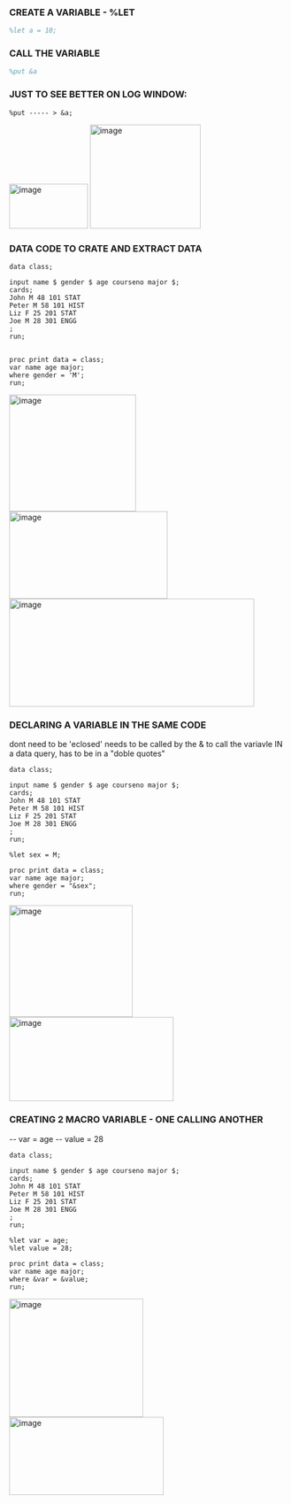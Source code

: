### CREATE A VARIABLE - %LET

```m
%let a = 10;
```

### CALL THE VARIABLE

```m
%put &a
```

### JUST TO SEE BETTER ON LOG WINDOW:

```
%put ----- > &a;
```
<img width="142" height="81" alt="image" src="https://github.com/user-attachments/assets/2836206e-732f-4a7a-82ef-0e409b1d2749" />

<img width="200" height="188" alt="image" src="https://github.com/user-attachments/assets/1cb7f345-5563-44c8-bd8a-aa5f677fb2fb" />


### DATA CODE TO CRATE AND EXTRACT DATA
```
data class;

input name $ gender $ age courseno major $;
cards;
John M 48 101 STAT
Peter M 58 101 HIST
Liz F 25 201 STAT
Joe M 28 301 ENGG
;
run;


proc print data = class;
var name age major;
where gender = 'M';
run;
```

<img width="229" height="211" alt="image" src="https://github.com/user-attachments/assets/f98ddb60-d70e-44af-824b-c4b3384bc38d" />  <img width="286" height="158" alt="image" src="https://github.com/user-attachments/assets/6a7fb983-2645-4a49-9131-24a073fd9a86" />
<img width="443" height="195" alt="image" src="https://github.com/user-attachments/assets/c0a221d5-8af8-4cb2-b6d6-b106b9ecc8fe" />

### DECLARING A VARIABLE IN THE SAME CODE

 dont need to be 'eclosed'
 needs to be called by the &
to call the variavle IN a data query, has to be in a "doble quotes"

```
data class;

input name $ gender $ age courseno major $;
cards;
John M 48 101 STAT
Peter M 58 101 HIST
Liz F 25 201 STAT
Joe M 28 301 ENGG
;
run;

%let sex = M;

proc print data = class;
var name age major;
where gender = "&sex";
run;
```
<img width="223" height="202" alt="image" src="https://github.com/user-attachments/assets/9c2edd40-13c2-4314-b347-82a144e3e057" />  <img width="297" height="152" alt="image" src="https://github.com/user-attachments/assets/a71bfe52-2fd7-442b-aa59-990a6216c467" />

### CREATING 2 MACRO VARIABLE - ONE CALLING ANOTHER

  -- var = age
  -- value = 28

```
data class;

input name $ gender $ age courseno major $;
cards;
John M 48 101 STAT
Peter M 58 101 HIST
Liz F 25 201 STAT
Joe M 28 301 ENGG
;
run;

%let var = age;
%let value = 28;

proc print data = class;
var name age major;
where &var = &value;
run;
```
  <img width="242" height="214" alt="image" src="https://github.com/user-attachments/assets/03aabc2b-342b-4009-bd9b-2fe08fab5d14" />  <img width="279" height="141" alt="image" src="https://github.com/user-attachments/assets/8197e6d9-8579-4252-b6ca-184e10a8e95a" />



